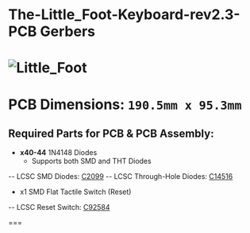 # The-Little_Foot-Keyboard-rev2.3-PCB Gerbers

![Little_Foot](https://i.imgur.com/GC1st7U.png)
===

**PCB Dimensions:** `190.5mm x 95.3mm`
===

## Required Parts for PCB & PCB Assembly:

+ **x40-44**  1N4148 Diodes
  - Supports both SMD and THT Diodes
  
-- LCSC SMD Diodes: [C2099](https://lcsc.com/product-detail/Switching-Diode_Changjiang-Electronics-Tech-CJ-1N4148W_C2099.html)
-- LCSC Through-Hole Diodes: [C14516](https://lcsc.com/product-detail/Switching-Diode_1N4148_C14516.html)

+ x1 SMD Flat Tactile Switch (Reset)

-- LCSC Reset Switch: [C92584](https://lcsc.com/product-detail/Tactile-Switches_Korean-Hroparts-Elec-K2-1187SQ-A4SW-06_C92584.html)

===
